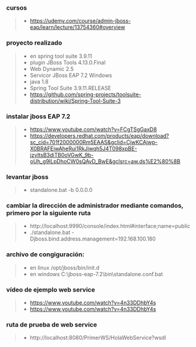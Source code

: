 
### cursos
>- https://udemy.com/course/admin-jboss-eap/learn/lecture/13754360#overview

### proyecto realizado
>-  en spring tool suite 3.9.11
>- plugin JBoss Tools 4.13.0.Final
>- Web Dynamic 2.5
>- Servicor JBoss EAP 7.2 Windows
>- java 1.8
>- Spring Tool Suite 3.9.11.RELEASE
>- https://github.com/spring-projects/toolsuite-distribution/wiki/Spring-Tool-Suite-3

### instalar jboss EAP 7.2
>- https://www.youtube.com/watch?v=FCgTSgGaxD8
>- https://developers.redhat.com/products/eap/download?sc_cid=701f2000000Rm5EAAS&gclid=CjwKCAjwp-X0BRAFEiwAheRui1RkJiwqh5J4T098xpBE-jzyItsB3diTB0oVGwK_9b-oUh_g9ILpDhoCW0sQAvD_BwE&gclsrc=aw.ds%E2%80%8B

### levantar jboss
>- standalone.bat -b 0.0.0.0

### cambiar la dirección de administrador mediante comandos, primero por la siguiente ruta
>- http://localhost:9990/console/index.html#interface;name=public
>- ./standalone.bat -Djboss.bind.address.management=192.168.100.180


### archivo de congiguración:
>- en linux /opt/jboss/bin/init.d
>- en windows C:\jboss-eap-7.2\bin\standalone.conf.bat


### vídeo de ejemplo web service
>- https://www.youtube.com/watch?v=4n33DDhbY4s
>- https://www.youtube.com/watch?v=4n33DDhbY4s

###  ruta de prueba de web service
>- http://localhost:8080/PrimerWS/HolaWebService?wsdl